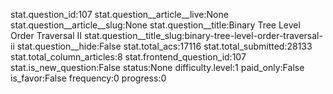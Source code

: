 stat.question_id:107
stat.question__article__live:None
stat.question__article__slug:None
stat.question__title:Binary Tree Level Order Traversal II
stat.question__title_slug:binary-tree-level-order-traversal-ii
stat.question__hide:False
stat.total_acs:17116
stat.total_submitted:28133
stat.total_column_articles:8
stat.frontend_question_id:107
stat.is_new_question:False
status:None
difficulty.level:1
paid_only:False
is_favor:False
frequency:0
progress:0
